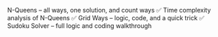  N-Queens – all ways, one solution, and count ways
✅ Time complexity analysis of N-Queens
✅ Grid Ways – logic, code, and a quick trick
✅ Sudoku Solver – full logic and coding walkthrough
